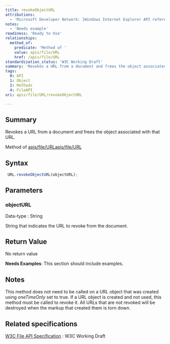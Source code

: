 ```yaml
---
title: revokeObjectURL
attributions:
  - 'Microsoft Developer Network: [Windows Internet Explorer API reference Article](http://msdn.microsoft.com/en-us/library/ie/hh828809%28v=vs.85%29.aspx)'
notes:
  - 'Needs example'
readiness: 'Ready to Use'
relationships:
  method_of:
    predicate: 'Method of '
    value: apis/file/URL
    href: /apis/file/URL
standardization_status: 'W3C Working Draft'
summary: 'Revokes a URL from a document and frees the object associated with that URL.'
tags:
  0: API
  1: Object
  2: Methods
  4: FileAPI
uri: apis/file/URL/revokeObjectURL

---
```

## <span>Summary</span>

Revokes a URL from a document and frees the object associated with that URL.

Method of [apis/file/URL](/apis/file/URL)[apis/file/URL](/apis/file/URL)

## <span>Syntax</span>

``` js
 URL.revokeObjectURL(objectURL);
```

## <span>Parameters</span>

### <span>objectURL</span>

 Data-type
:   String

 String that indicates the URL to revoke from the document.

## <span>Return Value</span>

No return value

**Needs Examples**: This section should include examples.

## <span>Notes</span>

This method does not need to be called on a URL object that was created using *oneTimeOnly* set to true. If a URL object is created and not used, this method must be called to revoke it. All URLs that are not revoked will be destroyed when the markup that created them is torn down.

## <span>Related specifications</span>

[W3C File API Specification](http://www.w3.org/TR/FileAPI)
:   W3C Working Draft
